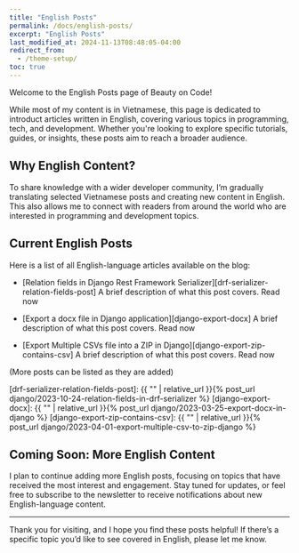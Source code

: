 ```yaml
---
title: "English Posts"
permalink: /docs/english-posts/
excerpt: "English Posts"
last_modified_at: 2024-11-13T08:48:05-04:00
redirect_from:
  - /theme-setup/
toc: true
---
```



Welcome to the English Posts page of Beauty on Code!

While most of my content is in Vietnamese, this page is dedicated to introduct articles written in English, covering various topics in programming, tech, and development. Whether you're looking to explore specific tutorials, guides, or insights, these posts aim to reach a broader audience.

## Why English Content?

To share knowledge with a wider developer community, I’m gradually translating selected Vietnamese posts and creating new content in English. This also allows me to connect with readers from around the world who are interested in programming and development topics.

## Current English Posts

Here is a list of all English-language articles available on the blog:

- [Relation fields in Django Rest Framework Serializer][drf-serializer-relation-fields-post] 
A brief description of what this post covers.
Read now

- [Export a docx file in Django application][django-export-docx]
A brief description of what this post covers.
Read now

- [Export Multiple CSVs file into a ZIP in Django][django-export-zip-contains-csv]
A brief description of what this post covers.
Read now

(More posts can be listed as they are added)


[drf-serializer-relation-fields-post]: {{ "" | relative_url }}{% post_url django/2023-10-24-relation-fields-in-drf-serializer %}
[django-export-docx]: {{ "" | relative_url }}{% post_url django/2023-03-25-export-docx-in-django %}
[django-export-zip-contains-csv]: {{ "" | relative_url }}{% post_url django/2023-04-01-export-multiple-csv-to-zip-django %}

## Coming Soon: More English Content
I plan to continue adding more English posts, focusing on topics that have received the most interest and engagement. Stay tuned for updates, or feel free to subscribe to the newsletter to receive notifications about new English-language content.

---

Thank you for visiting, and I hope you find these posts helpful! If there’s a specific topic you’d like to see covered in English, please let me know.